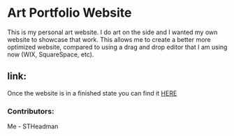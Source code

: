 # Art Portfolio Website

This is my personal art website. I do art on the side  and I wanted my own website to showcase that work.  This allows me to create a better more optimized website,  compared to using a drag and drop editor that I am using now (WIX, SquareSpace, etc).

## link:

Once the website is in a finished state you can find it [HERE](https://stheadman.github.io/MSWebsiteMaster/)

### Contributors:

Me - STHeadman